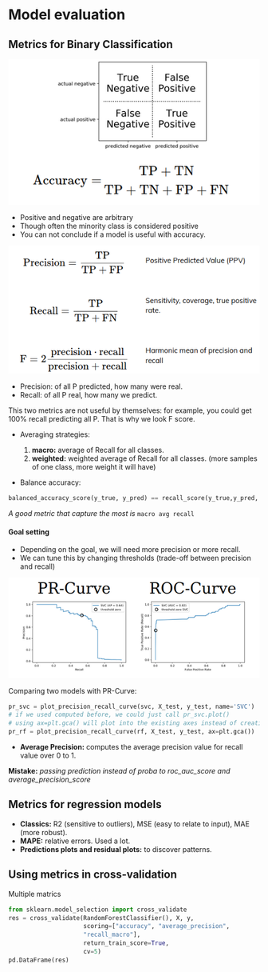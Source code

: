 # Model evaluation

## Metrics for Binary Classification
![Confusion matrix](images/confusion.png)
- Positive and negative are arbitrary
- Though often the minority class is considered positive
- You can not conclude if a model is useful with accuracy.

![Precision, recall and F-score](images/metrics.png)
- Precision: of all P predicted, how many were real.
- Recall: of all P real, how many we predict.

This two metrics are not useful by themselves: for example, you could get 100% recall predicting all P. That is why we look F score.

- Averaging strategies:
    1. **macro:** average of Recall for all classes.
    2. **weighted:** weighted average of Recall for all classes. (more samples of one class, more weight it will have)

- Balance accuracy:
```python
balanced_accuracy_score(y_true, y_pred) == recall_score(y_true,y_pred, average = 'macro')
```
*A good metric that capture the most is* ```macro avg recall```

#### Goal setting
- Depending on the goal, we will need more precision or more recall.
- We can tune this by changing thresholds (trade-off between precision and recall)

![Trade off curves](images/curves.png)

Comparing two models with PR-Curve:

```python
pr_svc = plot_precision_recall_curve(svc, X_test, y_test, name='SVC')
# if we used computed before, we could just call pr_svc.plot()
# using ax=plt.gca() will plot into the existing axes instead of creating  new ones
pr_rf = plot_precision_recall_curve(rf, X_test, y_test, ax=plt.gca())
```

- **Average Precision:** computes the average precision value for recall value over 0 to 1.

**Mistake:** *passing prediction instead of proba to roc_auc_score and average_precision_score*

## Metrics for regression models
- **Classics:** R2 (sensitive to outliers), MSE (easy to relate to input), MAE (more robust).
- **MAPE:** relative errors. Used a lot.
- **Predictions plots and residual plots:** to discover patterns.

## Using metrics in cross-validation
Multiple matrics
```python
from sklearn.model_selection import cross_validate
res = cross_validate(RandomForestClassifier(), X, y,
                     scoring=["accuracy", "average_precision",
                     "recall_macro"],
                     return_train_score=True,
                     cv=5)
pd.DataFrame(res)
```
